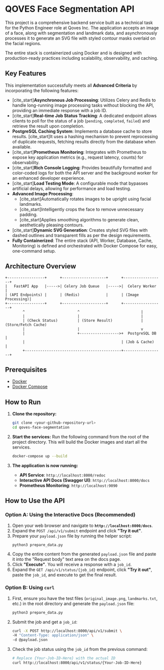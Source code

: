 # QOVES Face Segmentation API

This project is a comprehensive backend service built as a technical task for the Python Engineer role at Qoves Inc. The application accepts an image of a face, along with segmentation and landmark data, and asynchronously processes it to generate an SVG file with styled contour masks overlaid on the facial regions.

The entire stack is containerized using Docker and is designed with production-ready practices including scalability, observability, and caching.

## Key Features

This implementation successfully meets all **Advanced Criteria** by incorporating the following features:

* [cite_start]**Asynchronous Job Processing**: Utilizes Celery and Redis to handle long-running image processing tasks without blocking the API, providing an immediate response with a job ID.
* [cite_start]**Real-time Job Status Tracking**: A dedicated endpoint allows clients to poll for the status of a job (`pending`, `completed`, `failed`) and retrieve the result upon completion.
* **PostgreSQL Caching System**: Implements a database cache to store results. [cite_start]It uses a hashing mechanism to prevent reprocessing of duplicate requests, fetching results directly from the database when available.
* [cite_start]**Prometheus Monitoring**: Integrates with Prometheus to expose key application metrics (e.g., request latency, counts) for observability.
* [cite_start]**Rich Console Logging**: Provides beautifully formatted and color-coded logs for both the API server and the background worker for an enhanced developer experience.
* [cite_start]**Load Testing Mode**: A configurable mode that bypasses artificial delays, allowing for performance and load testing.
* **Advanced Image Processing**:
    * [cite_start]Automatically rotates images to be upright using facial landmarks.
    * [cite_start]Intelligently crops the face to remove unnecessary padding.
    * [cite_start]Applies smoothing algorithms to generate clean, aesthetically pleasing contours.
* [cite_start]**Dynamic SVG Generation**: Creates styled SVG files with dashed outlines and transparent fills as per the design requirements.
* **Fully Containerized**: The entire stack (API, Worker, Database, Cache, Monitoring) is defined and orchestrated with Docker Compose for easy, one-command setup.

## Architecture Overview

```
+-----------------+      +--------------------+      +------------------+
|   FastAPI App   |----->| Celery Job Queue   |----->|  Celery Worker   |
| (API Endpoints) |      | (Redis)            |      | (Image Processing)|
+-----------------+      +--------------------+      +------------------+
        ^                        ^                            |
        |                        |                            |
        | (Check Status)         | (Store Result)             | (Store/Fetch Cache)
        |                        |                            v
        |                        +------------------>+  PostgreSQL DB   |
        |                                            | (Job & Cache)    |
        +--------------------------------------------+------------------+
```

## Prerequisites

* [Docker](https://www.docker.com/products/docker-desktop/)
* [Docker Compose](https://docs.docker.com/compose/install/)

## How to Run

1.  **Clone the repository:**
    ```bash
    git clone <your-github-repository-url>
    cd qoves-face-segmentation
    ```

2.  **Start the services:**
    Run the following command from the root of the project directory. This will build the Docker images and start all the services.
    ```bash
    docker-compose up --build
    ```

3.  **The application is now running:**
    * **API Service**: `http://localhost:8000/redoc`
    * **Interactive API Docs (Swagger UI)**: `http://localhost:8000/docs`
    * **Prometheus Monitoring**: `http://localhost:9090`

## How to Use the API

### Option A: Using the Interactive Docs (Recommended)

1.  Open your web browser and navigate to **`http://localhost:8000/docs`**.
2.  Expand the `POST /api/v1/submit` endpoint and click **"Try it out"**.
3.  Prepare your `payload.json` file by running the helper script:
    ```bash
    python3 prepare_data.py
    ```
4.  Copy the entire content from the generated `payload.json` file and paste it into the "Request body" text area on the docs page.
5.  Click **"Execute"**. You will receive a response with a `job_id`.
6.  Expand the `GET /api/v1/status/{job_id}` endpoint, click **"Try it out"**, paste the `job_id`, and execute to get the final result.

### Option B: Using `curl`

1.  First, ensure you have the test files (`original_image.png`, `landmarks.txt`, etc.) in the root directory and generate the `payload.json` file:
    ```bash
    python3 prepare_data.py
    ```

2.  Submit the job and get a `job_id`:
    ```bash
    curl -X POST http://localhost:8000/api/v1/submit \
    -H "Content-Type: application/json" \
    -d @payload.json
    ```

3.  Check the job status using the `job_id` from the previous command:
    ```bash
    # Replace {Your-Job-ID-Here} with the actual ID
    curl http://localhost:8000/api/v1/status/{Your-Job-ID-Here}
    ```
